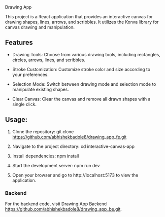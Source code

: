 Drawing App

This project is a React application that provides an interactive canvas for drawing shapes, lines, arrows, and scribbles. It utilizes the Konva library for canvas drawing and manipulation.

## Features

* Drawing Tools: Choose from various drawing tools, including rectangles, circles, arrows, lines, and scribbles.

* Stroke Customization: Customize stroke color and size according to your preferences.

* Selection Mode: Switch between drawing mode and selection mode to manipulate existing shapes.

* Clear Canvas: Clear the canvas and remove all drawn shapes with a single click.

## Usage:

1. Clone the repository: git clone https://github.com/abhishekbadole8/drawing_app_fe.git

2. Navigate to the project directory: cd interactive-canvas-app

3. Install dependencies: npm install

4. Start the development server: npm run dev

5. Open your browser and go to http://localhost:5173 to view the application.

### Backend

For the backend code, visit Drawing App Backend https://github.com/abhishekbadole8/drawing_app_be.git.